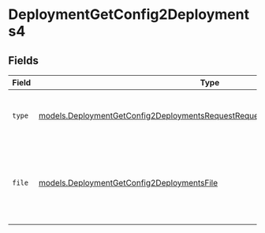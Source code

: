 # DeploymentGetConfig2Deployments4


## Fields

| Field                                                                                                                                                                | Type                                                                                                                                                                 | Required                                                                                                                                                             | Description                                                                                                                                                          |
| -------------------------------------------------------------------------------------------------------------------------------------------------------------------- | -------------------------------------------------------------------------------------------------------------------------------------------------------------------- | -------------------------------------------------------------------------------------------------------------------------------------------------------------------- | -------------------------------------------------------------------------------------------------------------------------------------------------------------------- |
| `type`                                                                                                                                                               | [models.DeploymentGetConfig2DeploymentsRequestRequestBodyMessages3Content4Type](../models/deploymentgetconfig2deploymentsrequestrequestbodymessages3content4type.md) | :heavy_check_mark:                                                                                                                                                   | The type of the content part. Always `file`.                                                                                                                         |
| `file`                                                                                                                                                               | [models.DeploymentGetConfig2DeploymentsFile](../models/deploymentgetconfig2deploymentsfile.md)                                                                       | :heavy_check_mark:                                                                                                                                                   | File data for the content part. Must contain either file_data or uri, but not both.                                                                                  |